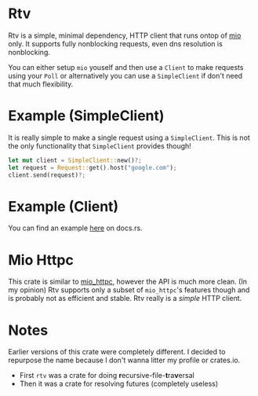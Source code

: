 
# Rtv

Rtv is a simple, minimal dependency, HTTP client that runs ontop of [mio](https://crates.io/crates/mio) only.
It supports fully nonblocking requests, even dns resolution is nonblocking.

You can either setup `mio` youself and then use a `Client` to make requests using your `Poll`
or alternatively you can use a `SimpleClient` if don't need that much flexibility.

# Example (SimpleClient)

It is really simple to make a single request using a `SimpleClient`.
This is not the only functionality that `SimpleClient` provides though!

```rust
let mut client = SimpleClient::new()?;
let request = Request::get().host("google.com");
client.send(request)?;
```

# Example (Client)

You can find an example [here](https://docs.rs/rtv/latest/rtv/struct.Client.html) on docs.rs.

# Mio Httpc

This crate is similar to [mio_httpc](https://crates.io/crates/mio_httpc), however
the API is much more clean. (In my opinion)
Rtv supports only a subset of `mio_httpc`'s features though and is probably not as efficient
and stable. Rtv really is a *simple* HTTP client.

# Notes

Earlier versions of this crate were completely different.
I decided to repurpose the name because I don't wanna litter my profile or crates.io.
- First `rtv` was a crate for doing **r**ecursive-file-**t**ra**v**ersal
- Then it was a crate for resolving futures (completely useless)

